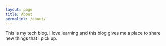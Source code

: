```yaml
---
layout: page
title: About
permalink: /about/
---
```


This is my tech blog. I love learning and this blog gives me a place to share new things that I pick up.